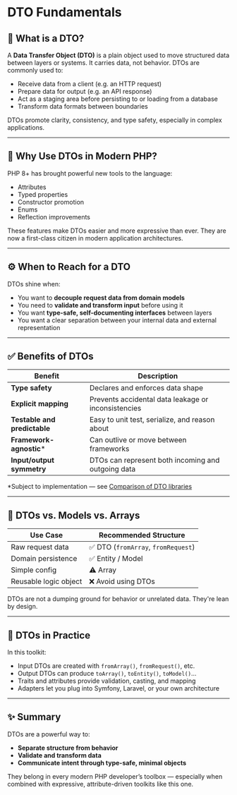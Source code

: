 # DTO Fundamentals

## 🧱 What is a DTO?

A **Data Transfer Object (DTO)** is a plain object used to move structured data between layers or systems. It carries data, not behavior. DTOs are commonly used to:

- Receive data from a client (e.g. an HTTP request)
- Prepare data for output (e.g. an API response)
- Act as a staging area before persisting to or loading from a database
- Transform data formats between boundaries

DTOs promote clarity, consistency, and type safety, especially in complex applications.

---

## 🎯 Why Use DTOs in Modern PHP?

PHP 8+ has brought powerful new tools to the language:
- Attributes
- Typed properties
- Constructor promotion
- Enums
- Reflection improvements

These features make DTOs easier and more expressive than ever. They are now a first-class citizen in modern application architectures.

---

## ⚙️ When to Reach for a DTO

DTOs shine when:
- You want to **decouple request data from domain models**
- You need to **validate and transform input** before using it
- You want **type-safe, self-documenting interfaces** between layers
- You want a clear separation between your internal data and external representation

---

## ✅ Benefits of DTOs

| Benefit                  | Description                                          |
|--------------------------|------------------------------------------------------|
| **Type safety**          | Declares and enforces data shape                    |
| **Explicit mapping**     | Prevents accidental data leakage or inconsistencies |
| **Testable and predictable** | Easy to unit test, serialize, and reason about |
| **Framework-agnostic***   | Can outlive or move between frameworks              |
| **Input/output symmetry**| DTOs can represent both incoming and outgoing data  |

\*Subject to implementation — see [Comparison of DTO libraries](Comparison.md)

---

## 🔄 DTOs vs. Models vs. Arrays

| Use Case              | Recommended Structure |
|-----------------------|------------------------|
| Raw request data      | ✅ DTO (`fromArray`, `fromRequest`) |
| Domain persistence    | ✅ Entity / Model       |
| Simple config         | ⚠️ Array                |
| Reusable logic object | ❌ Avoid using DTOs     |

DTOs are not a dumping ground for behavior or unrelated data. They're lean by design.

---

## 🧪 DTOs in Practice

In this toolkit:

- Input DTOs are created with `fromArray()`, `fromRequest()`, etc.
- Output DTOs can produce `toArray()`, `toEntity()`, `toModel()`...
- Traits and attributes provide validation, casting, and mapping
- Adapters let you plug into Symfony, Laravel, or your own architecture

---

## ✨ Summary

DTOs are a powerful way to:
- **Separate structure from behavior**
- **Validate and transform data**
- **Communicate intent through type-safe, minimal objects**

They belong in every modern PHP developer’s toolbox — especially when combined with expressive, attribute-driven toolkits like this one.
